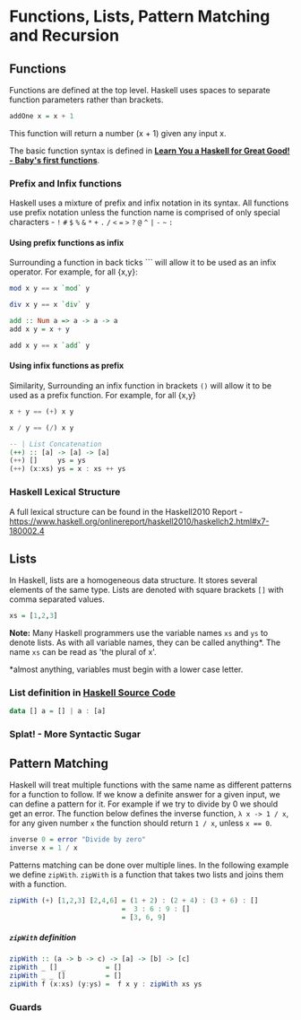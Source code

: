 # Functions, Lists, Pattern Matching and Recursion

## Functions
Functions are defined at the top level.  Haskell uses spaces to separate
function parameters rather than brackets.

```haskell
addOne x = x + 1
```

This function will return a number (x + 1) given any input x.

The basic function syntax is defined in
[**Learn You a Haskell for Great Good! - Baby's first functions**](http://learnyouahaskell.com/starting-out#babys-first-functions).

### Prefix and Infix functions
Haskell uses a mixture of prefix and infix notation in its syntax. All
functions use prefix notation unless the function name is comprised of only
special characters -
`!` `#` `$` `%` `&` `*` `+` `.` `/` `<` `=` `>` `?` `@` `^` `|` `-` `~` `:` 

#### Using prefix functions as infix
Surrounding a function in back ticks `\`` will allow it to be used as an infix
operator. For example, for all {x,y}:

```haskell
mod x y == x `mod` y

div x y == x `div` y

add :: Num a => a -> a -> a
add x y = x + y

add x y == x `add` y

```

#### Using infix functions as prefix
Similarity, Surrounding an infix function in brackets `()` will allow it to be
used as a prefix function. For example, for all {x,y}

```haskell
x + y == (+) x y

x / y == (/) x y

-- | List Concatenation
(++) :: [a] -> [a] -> [a]
(++) []     ys = ys
(++) (x:xs) ys = x : xs ++ ys
```

### Haskell Lexical Structure
A full lexical structure can be found in the Haskell2010 Report -
https://www.haskell.org/onlinereport/haskell2010/haskellch2.html#x7-180002.4

## Lists
In Haskell, lists are a homogeneous data structure. It stores several elements
of the same type. Lists are denoted with square brackets `[]` with comma
separated values.

```haskell
xs = [1,2,3]
```

**Note:** Many Haskell programmers use the variable names `xs` and `ys` to
denote lists. As with all variable names, they can be called anything*. The
name `xs` can be read as 'the plural of x'.

*almost anything, variables must begin with a lower case letter.

### List definition in [Haskell Source Code][Source]
```haskell
data [] a = [] | a : [a]
```

[Source]: https://downloads.haskell.org/~ghc/7.0.4/docs/html/libraries/ghc-prim-0.2.0.0/src/GHC-Types.html#Char

### Splat! - More Syntactic Sugar


## Pattern Matching
Haskell will treat multiple functions with the same name as different patterns
for a function to follow.  If we know a definite answer for a given input, we
can define a pattern for it.  For example if we try to divide by 0 we should get
an error.  The function below defines the inverse function, `λ x -> 1 / x`, for
any given number `x` the function should return `1 / x`, unless `x == 0`.

```haskell
inverse 0 = error "Divide by zero"
inverse x = 1 / x
```

Patterns matching can be done over multiple lines. In the following example we
define `zipWith`. `zipWith` is a function that takes two lists and joins them
with a function.

```haskell
zipWith (+) [1,2,3] [2,4,6] = (1 + 2) : (2 + 4) : (3 + 6) : []
                            =  3 : 6 : 9 : []
                            = [3, 6, 9]
```

##### `zipWith` definition
```haskell
zipWith :: (a -> b -> c) -> [a] -> [b] -> [c]
zipWith _ [] _          = []
zipWith _ _ []          = []
zipWith f (x:xs) (y:ys) =  f x y : zipWith xs ys
```

### Guards
